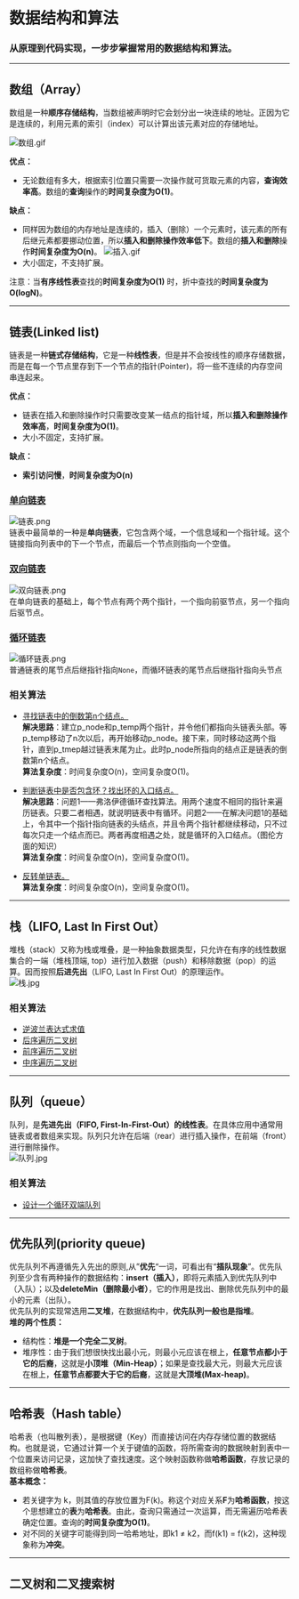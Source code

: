 # 数据结构和算法
### 从原理到代码实现，一步步掌握常用的数据结构和算法。

---

## 数组（Array）
数组是一种**顺序存储结构**，当数组被声明时它会划分出一块连续的地址。正因为它是连续的，利用元素的索引（index）可以计算出该元素对应的存储地址。 

![数组.gif](https://images2018.cnblogs.com/blog/772743/201804/772743-20180410233420469-136207805.gif)  

**优点：**
- 无论数组有多大，根据索引位置只需要一次操作就可货取元素的内容，**查询效率高**。数组的**查询**操作的**时间复杂度为O(1)**。 

**缺点：**
- 同样因为数组的内存地址是连续的，插入（删除）一个元素时，该元素的所有后继元素都要挪动位置，所以**插入和删除操作效率低下**。数组的**插入和删除**操作**时间复杂度为O(n)**。
![插入.gif](https://images2018.cnblogs.com/blog/772743/201804/772743-20180410235302025-1349081730.gif)
- 大小固定，不支持扩展。

注意：当**有序线性表**查找的**时间复杂度为O(1)** 时，折中查找的**时间复杂度为O(logN)**。

---

## 链表(Linked list)
链表是一种**链式存储结构**，它是一种**线性表**，但是并不会按线性的顺序存储数据，而是在每一个节点里存到下一个节点的指针(Pointer)，将一些不连续的内存空间串连起来。  

**优点：**
- 链表在插入和删除操作时只需要改变某一结点的指针域，所以**插入和删除操作效率高**，**时间复杂度为O(1)**。
- 大小不固定，支持扩展。

**缺点：**
- **索引访问慢**，**时间复杂度为O(n)**

### [单向链表](https://github.com/PuTongjian/DataStructure-Algorithm/blob/master/data_structure/linked_list.py)
![链表.png](https://upload.wikimedia.org/wikipedia/commons/thumb/6/6d/Singly-linked-list.svg/408px-Singly-linked-list.svg.png)  
链表中最简单的一种是**单向链表**，它包含两个域，一个信息域和一个指针域。这个链接指向列表中的下一个节点，而最后一个节点则指向一个空值。

### [双向链表]()
![双向链表.png](https://upload.wikimedia.org/wikipedia/commons/thumb/5/5e/Doubly-linked-list.svg/610px-Doubly-linked-list.svg.png)  
在单向链表的基础上，每个节点有两个两个指针，一个指向前驱节点，另一个指向后驱节点。

### [循环链表]()
![循环链表.png](https://upload.wikimedia.org/wikipedia/commons/thumb/d/df/Circularly-linked-list.svg/350px-Circularly-linked-list.svg.png)  
普通链表的尾节点后继指针指向`None`，而循环链表的尾节点后继指针指向头节点

### 相关算法
- [寻找链表中的倒数第n个结点。](https://github.com/PuTongjian/DataStructure-Algorithm/blob/master/algo/linked_list/algo1.py)  
**解决思路**：建立p_node和p_temp两个指针，并令他们都指向头链表头部。等p_temp移动了n次以后，再开始移动p_node。接下来，同时移动这两个指针，直到p_tmep越过链表末尾为止。此时p_node所指向的结点正是链表的倒数第n个结点。  
**算法复杂度**：时间复杂度O(n)，空间复杂度O(1)。

- [判断链表中是否包含环？找出环的入口结点。](https://github.com/PuTongjian/DataStructure-Algorithm/blob/master/algo/linked_list/algo2.py)  
**解决思路**：问题1——弗洛伊德循环查找算法。用两个速度不相同的指针来遍历链表。只要二者相遇，就说明链表中有循环。问题2——在解决问题1的基础上，令其中一个指针指向链表的头结点，并且令两个指针都继续移动，只不过每次只走一个结点而已。两者再度相遇之处，就是循环的入口结点。（图伦方面的知识）  
**算法复杂度**：时间复杂度O(n)，空间复杂度O(1)。

- [反转单链表。](https://github.com/PuTongjian/DataStructure-Algorithm/blob/master/algo/linked_list/algo3.py)  
**算法复杂度**：时间复杂度O(n)，空间复杂度O(1)。

---

## 栈（LIFO, Last In First Out）
堆栈（stack）又称为栈或堆叠，是一种抽象数据类型，只允许在有序的线性数据集合的一端（堆栈顶端, top）进行加入数据（push）和移除数据（pop）的运算。因而按照**后进先出**（LIFO, Last In First Out）的原理运作。  
![栈.jpg](https://timgsa.baidu.com/timg?image&quality=80&size=b9999_10000&sec=1569309160255&di=624ef4d95ef9fc4236ba9ff26486de96&imgtype=0&src=http%3A%2F%2Fimg2018.cnblogs.com%2Fblog%2F1782005%2F201908%2F1782005-20190830125740215-836966875.jpg)

### 相关算法
- [逆波兰表达式求值](https://github.com/PuTongjian/DataStructure-Algorithm/blob/master/algo/stack/RPN.py)
- [后序遍历二叉树](https://github.com/PuTongjian/DataStructure-Algorithm/blob/master/algo/stack/postorder_traversal.py)
- [前序遍历二叉树](https://github.com/PuTongjian/DataStructure-Algorithm/blob/master/algo/stack/preorder_traversal.py)
- [中序遍历二叉树](https://github.com/PuTongjian/DataStructure-Algorithm/blob/master/algo/stack/inorder_traversal.py)

---

## 队列（queue）
队列，是**先进先出（FIFO, First-In-First-Out）的线性表**。在具体应用中通常用链表或者数组来实现。队列只允许在后端（rear）进行插入操作，在前端（front）进行删除操作。  
![队列.jpg](https://timgsa.baidu.com/timg?image&quality=80&size=b9999_10000&sec=1569315841239&di=4e0260dad33873aeff13ac69dddcad0f&imgtype=0&src=http%3A%2F%2Ffile.koolearn.com%2F20141012%2F14130787585637.jpg)

### 相关算法
- [设计一个循环双端队列](https://github.com/PuTongjian/DataStructure-Algorithm/blob/master/algo/queue/circular_deque.py)

---

## 优先队列(priority queue)
优先队列不再遵循先入先出的原则,从”**优先**“一词，可看出有“**插队现象**”。优先队列至少含有两种操作的数据结构：**insert（插入）**，即将元素插入到优先队列中（入队）；以及**deleteMin（删除最小者）**，它的作用是找出、删除优先队列中的最小的元素（出队）。  
优先队列的实现常选用**二叉堆**，在数据结构中，**优先队列一般也是指堆**。  
**堆的两个性质：**
- 结构性：**堆是一个完全二叉树**。
- 堆序性：由于我们想很快找出最小元，则最小元应该在根上，**任意节点都小于它的后裔**，这就是**小顶堆（Min-Heap）**；如果是查找最大元，则最大元应该在根上，**任意节点都要大于它的后裔**，这就是**大顶堆(Max-heap)**。

---

## 哈希表（Hash table）
哈希表（也叫散列表），是根据键（Key）而直接访问在内存存储位置的数据结构。也就是说，它通过计算一个关于键值的函数，将所需查询的数据映射到表中一个位置来访问记录，这加快了查找速度。这个映射函数称做**哈希函数**，存放记录的数组称做**哈希表**。  
**基本概念：**
- 若关键字为 k，则其值的存放位置为F(k)。称这个对应关系**F**为**哈希函数**，按这个思想建立的**表**为**哈希表**。由此，查询只需通过一次运算，而无需遍历哈希表确定位置。查询的**时间复杂度为O(1)**。
- 对不同的关键字可能得到同一哈希地址，即k1 ≠ k2，而f(k1) = f(k2)，这种现象称为**冲突**。

---

## 二叉树和二叉搜索树

## 
